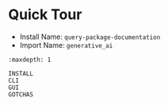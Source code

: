 # Quick Tour

* Install Name: `query-package-documentation`
* Import Name: `generative_ai`

```{toctree}
:maxdepth: 1

INSTALL
CLI
GUI
GOTCHAS
```
